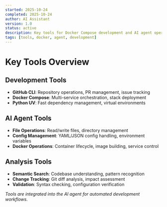 ```yaml
---
started: 2025-10-24
completed: 2025-10-24
author: AI Assistant
version: 1.0
status: active
description: Key tools for Docker Compose development and AI agent operations
tags: [tools, docker, agent, development]
---
```


# Key Tools Overview

## Development Tools
- **GitHub CLI**: Repository operations, PR management, issue tracking
- **Docker Compose**: Multi-service orchestration, stack deployment
- **Python UV**: Fast dependency management, virtual environments

## AI Agent Tools
- **File Operations**: Read/write files, directory management
- **Config Management**: YAML/JSON config handling, environment variables
- **Docker Operations**: Container lifecycle, image building, service control

## Analysis Tools
- **Semantic Search**: Codebase understanding, pattern recognition
- **Change Tracking**: Git diff analysis, impact assessment
- **Validation**: Syntax checking, configuration verification

*Tools are integrated into the AI agent for automated development workflows.*